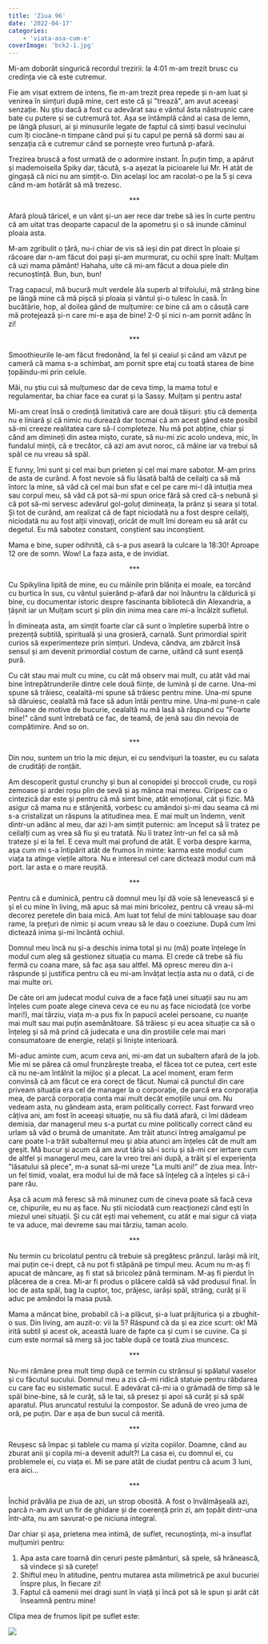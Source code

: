 ```yaml
---
title: 'Ziua 96'
date: '2022-04-17'
categories:
    - 'viata-asa-cum-e'
coverImage: 'bck2-1.jpg'
---
```


Mi-am doborât singurică recordul trezirii: la 4:01 m-am trezit brusc cu credința vie că este cutremur.

Fie am visat extrem de intens, fie m-am trezit prea repede și n-am luat și venirea în simțuri după mine, cert este că și "trează", am avut aceeași senzație. Nu știu dacă a fost cu adevărat sau e vântul ăsta năstrușnic care bate cu putere și se cutremură tot. Așa se întâmplă când ai casa de lemn, pe lângă plusuri, ai și minusurile legate de faptul că simți basul vecinului cum îți ciocăne-n timpane când pui și tu capul pe pernă să dormi sau ai senzația că e cutremur când se pornește vreo furtună p-afară.

Trezirea bruscă a fost urmată de o adormire instant. În puțin timp, a apărut și mademoisella Spiky dar, tăcută, s-a așezat la picioarele lui Mr. H atât de gingașă că nici nu am simțit-o. Din același loc am racolat-o pe la 5 și ceva când m-am hotărât să mă trezesc.

<p style="text-align: center;">***</p>

Afară plouă tăricel, e un vânt și-un aer rece dar trebe să ies în curte pentru că am uitat tras deoparte capacul de la apometru și o să inunde căminul ploaia asta.

M-am zgribulit o țâră, nu-i chiar de vis să ieși din pat direct în ploaie și răcoare dar n-am făcut doi pași și-am murmurat, cu ochii spre înalt: Mulțam că uzi mama pământ! Hahaha, uite că mi-am făcut a doua piele din recunoștință. Bun, bun, bun!

Trag capacul, mă bucură mult verdele ăla superb al trifoiului, mă strâng bine pe lângă mine că mă pișcă și ploaia și vântul și-o tulesc în casă. În bucătărie, hop, al doilea gând de mulțumire: ce bine că am o căsuță care mă protejează și-n care mi-e așa de bine! 2-0 și nici n-am pornit adânc în zi!

<p style="text-align: center;">***</p>

Smoothieurile le-am făcut fredonând, la fel și ceaiul și când am văzut pe cameră că mama s-a schimbat, am pornit spre etaj cu toată starea de bine țopăindu-mi prin celule.

Măi, nu știu cui să mulțumesc dar de ceva timp, la mama totul e regulamentar, ba chiar face ea curat și la Sassy. Mulțam și pentru asta!

Mi-am creat însă o credință limitativă care are două tăișuri: știu că demența nu e liniară și că nimic nu durează dar tocmai că am acest gând este posibil să-mi creeze realitatea care să-l completeze. Nu mă pot abține, chiar și când am dimineți din astea mișto, curate, să nu-mi zic acolo undeva, mic, în fundalul minții, că e trecător, că azi am avut noroc, că mâine iar va trebui să spăl ce nu vreau să spăl.

E funny, îmi sunt și cel mai bun prieten și cel mai mare sabotor. M-am prins de asta de curând. A fost nevoie să fiu lăsată baltă de ceilalți ca să mă întorc la mine, să văd că cel mai bun sfat e cel pe care mi-l dă intuiția mea sau corpul meu, să văd că pot să-mi spun orice fără să cred că-s nebună și că pot să-mi servesc adevărul gol-goluț dimineața, la prânz și seara și total. Și tot de curând, am realizat că de fapt niciodată nu a fost despre ceilalți, niciodată nu au fost alții vinovați, oricât de mult îmi doream eu să arăt cu degetul. Eu mă sabotez constant, conștient sau inconștient.

Mama e bine, super odihnită, că s-a pus aseară la culcare la 18:30! Aproape 12 ore de somn. Wow! La faza asta, e de invidiat.

<p style="text-align: center;">***</p>

Cu Spikylina lipită de mine, eu cu mâinile prin blănița ei moale, ea torcând cu burtica în sus, cu vântul șuierând p-afară dar noi înăuntru la căldurică și bine, cu documentar istoric despre fascinanta bibliotecă din Alexandria, a țâșnit iar un Mulțam scurt și plin din inima mea care mi-a încălzit sufletul.

În dimineața asta, am simțit foarte clar că sunt o împletire superbă între o prezență subtilă, spirituală și una grosieră, carnală. Sunt primordial spirit curios să experimenteze prin simțuri. Undeva, cândva, am zbârcit însă sensul și am devenit primordial costum de carne, uitând că sunt esență pură.

Cu cât stau mai mult cu mine, cu cât mă observ mai mult, cu atât văd mai bine întrepătrunderile dintre cele două ființe, de lumină și de carne. Una-mi spune să trăiesc, cealaltă-mi spune să trăiesc pentru mine. Una-mi spune să dăruiesc, cealaltă mă face să adun întâi pentru mine. Una-mi pune-n cale milioane de motive de bucurie, cealaltă nu mă lasă să răspund cu "Foarte bine!" când sunt întrebată ce fac, de teamă, de jenă sau din nevoia de compătimire. And so on.

<p style="text-align: center;">***</p>

Din nou, suntem un trio la mic dejun, ei cu sendvișuri la toaster, eu cu salata de crudități de ronțăit.

Am descoperit gustul crunchy și bun al conopidei și broccoli crude, cu roșii zemoase și ardei roșu plin de sevă și aș mânca mai mereu. Ciripesc ca o cintezică dar este și pentru că mă simt bine, atât emoțional, cât și fizic. Mă asigur că mama nu e stânjenită, vorbesc cu amândoi și-mi dau seama că mi s-a cristalizat un răspuns la atitudinea mea. E mai mult un îndemn, venit dintr-un adânc al meu, dar azi l-am simțit puternic: am început să îi tratez pe ceilalți cum aș vrea să fiu și eu tratată. Nu îi tratez într-un fel ca să mă trateze și ei la fel. E ceva mult mai profund de atât. E vorba despre karma, așa cum mi s-a întipărit atât de frumos în minte: karma este modul cum viața ta atinge viețile altora. Nu e interesul cel care dictează modul cum mă port. Iar asta e o mare reușită.

<p style="text-align: center;">***</p>

Pentru că e duminică, pentru că domnul meu își dă voie să lenevească și e și el cu mine în living, mă apuc să mai mini bricolez, pentru că vreau să-mi decorez peretele din baia mică. Am luat tot felul de mini tablouașe sau doar rame, la prețuri de nimic și acum vreau să le dau o coeziune. După cum îmi dictează inima și-mi încântă ochiul.

Domnul meu încă nu și-a deschis inima total și nu (mă) poate înțelege în modul cum aleg să gestionez situația cu mama. El crede că trebe să fiu fermă cu coana mare, să fac așa sau altfel. Mă opresc mereu din a-i răspunde și justifica pentru că eu mi-am învățat lecția asta nu o dată, ci de mai multe ori.

De câte ori am judecat modul cuiva de a face față unei situații sau nu am înțeles cum poate alege cineva ceva ce eu nu aș face niciodată (ce vorbe mari!), mai târziu, viața m-a pus fix în papucii acelei persoane, cu nuanțe mai mult sau mai puțin asemănătoare. Să trăiesc și eu acea situație ca să o înțeleg și să mă prind că judecata e una din prostiile cele mai mari consumatoare de energie, relații și liniște interioară.

Mi-aduc aminte cum, acum ceva ani, mi-am dat un subaltern afară de la job. Mie mi se părea că omul frunzărește treaba, el făcea tot ce putea, cert este că nu ne-am întâlnit la mijloc și a plecat. La acel moment, eram ferm convinsă că am făcut ce era corect de făcut. Numai că punctul din care priveam situația era cel de manager la o corporație, de parcă era corporația mea, de parcă corporația conta mai mult decât emoțiile unui om. Nu vedeam asta, nu gândeam asta, eram politically correct. Fast forward vreo câțiva ani, am fost în aceeași situație, nu să fiu dată afară, ci îmi dădeam demisia, dar managerul meu s-a purtat cu mine politically correct când eu urlam să văd o brumă de umanitate. Am trăit atunci întreg amalgamul pe care poate l-a trăit subalternul meu și abia atunci am înțeles cât de mult am greșit. Mă bucur și acum că am avut tăria să-i scriu și să-mi cer iertare cum de altfel și managerul meu, care la vreo trei ani după, a trăit și el experiența "lăsatului să plece", m-a sunat să-mi ureze "La multi ani!" de ziua mea. Într-un fel timid, voalat, era modul lui de mă face să înțeleg că a înțeles și că-i pare rău.

Așa că acum mă feresc să mă minunez cum de cineva poate să facă ceva ce, chipurile, eu nu aș face. Nu știi niciodată cum reacționezi când ești în miezul unei situații. Și cu cât ești mai vehement, cu atât e mai sigur că viața te va aduce, mai devreme sau mai târziu, taman acolo.

<p style="text-align: center;">***</p>

Nu termin cu bricolatul pentru că trebuie să pregătesc prânzul. Iarăși mă irit, mai puțin ce-i drept, că nu pot fi stăpână pe timpul meu. Acum nu m-aș fi apucat de mâncare, aș fi stat să bricolez până terminam. M-aș fi pierdut în plăcerea de a crea. Mi-ar fi produs o plăcere caldă să văd produsul final. În loc de asta spăl, bag la cuptor, toc, prăjesc, iarăși spăl, strâng, curăț și îi aduc pe amândoi la masa pusă.

Mama a mâncat bine, probabil că i-a plăcut, și-a luat prăjiturica și a zbughit-o sus. Din living, am auzit-o: vii la 5? Răspund că da și ea zice scurt: ok! Mă irită subtil și acest ok, această luare de fapte ca și cum i se cuvine. Ca și cum este normal să merg să joc table după ce toată ziua muncesc.

<p style="text-align: center;">***</p>

Nu-mi rămâne prea mult timp după ce termin cu strânsul și spălatul vaselor și cu făcutul sucului. Domnul meu a zis că-mi ridică statuie pentru răbdarea cu care fac eu sistematic sucul. E adevărat că-mi ia o grămadă de timp să le spăl bine-bine, să le curăț, să le tai, să presez și apoi să curăț și să spăl aparatul. Plus aruncatul restului la compostor. Se adună de vreo juma de oră, pe puțin. Dar e așa de bun sucul că merită.

<p style="text-align: center;">***</p>

Reușesc să împac și tablele cu mama și vizita copiilor. Doamne, când au zburat anii și copila mi-a devenit adult?! La casa ei, cu domnul ei, cu problemele ei, cu viața ei. Mi se pare atât de ciudat pentru că acum 3 luni, era aici...

<p style="text-align: center;">***</p>

Închid prăvălia pe ziua de azi, un strop obosită. A fost o învălmășeală azi, parcă n-am avut un fir de ghidare și de coerență prin zi, am țopăit dintr-una într-alta, nu am savurat-o pe niciuna integral.

Dar chiar și așa, prietena mea intimă, de suflet, recunoștința, mi-a insuflat mulțumiri pentru:

1. Apa asta care toarnă din ceruri peste pământuri, să spele, să hrănească, să vindece și să curețe!
2. Shiftul meu în atitudine, pentru mutarea asta milimetrică pe axul bucuriei înspre plus, în fiecare zi!
3. Faptul că oamenii mei dragi sunt în viață și încă pot să le spun și arăt cât înseamnă pentru mine!

Clipa mea de frumos lipit pe suflet este:

![](images/green.jpeg)
